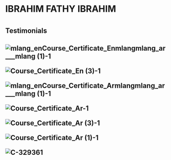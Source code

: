<h1>IBRAHIM FATHY IBRAHIM<h1>
<h2>Testimonials<h2>
  
![mlang_enCourse_Certificate_Enmlangmlang_ar___mlang (1)-1](https://github.com/user-attachments/assets/e87c643d-33a2-466f-905c-068268663b1e)

![Course_Certificate_En (3)-1](https://github.com/user-attachments/assets/fbb4981c-eb8a-4042-abe8-84d6f2c66f36)

![mlang_enCourse_Certificate_Armlangmlang_ar___mlang (1)-1](https://github.com/user-attachments/assets/55deeaf2-5512-4f5c-89d9-5a70d2d9f6f5)

![Course_Certificate_Ar-1](https://github.com/user-attachments/assets/eea063d4-2b4a-4284-ae97-1302ec734fc7)

![Course_Certificate_Ar (3)-1](https://github.com/user-attachments/assets/5f55c6e5-29e4-4b68-8e37-a8f7ca522d5f)

![Course_Certificate_Ar (1)-1](https://github.com/user-attachments/assets/6f314071-c9d5-4b1d-ac06-4b3b2a5d0f43)

![C-329361](https://github.com/user-attachments/assets/49baf318-6267-4f7e-a636-3aba4f0bc37b)

